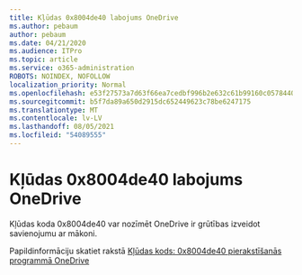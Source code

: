 ```yaml
---
title: Kļūdas 0x8004de40 labojums OneDrive
ms.author: pebaum
author: pebaum
ms.date: 04/21/2020
ms.audience: ITPro
ms.topic: article
ms.service: o365-administration
ROBOTS: NOINDEX, NOFOLLOW
localization_priority: Normal
ms.openlocfilehash: e53f27573a7d63f66ea7cedbf996b2e632c61b99160c0578440e33b19a598714
ms.sourcegitcommit: b5f7da89a650d2915dc652449623c78be6247175
ms.translationtype: MT
ms.contentlocale: lv-LV
ms.lasthandoff: 08/05/2021
ms.locfileid: "54089555"
---
```

# <a name="fix-0x8004de40-error-in-onedrive"></a>Kļūdas 0x8004de40 labojums OneDrive

Kļūdas koda 0x8004de40 var nozīmēt OneDrive ir grūtības izveidot savienojumu ar mākoni. 

Papildinformāciju skatiet rakstā [Kļūdas kods: 0x8004de40 pierakstīšanās programmā OneDrive](/sharepoint/troubleshoot/administration/error-0x8004de40-in-onedrive)